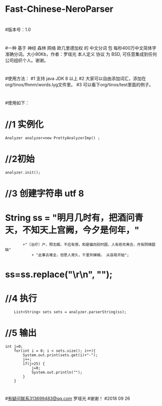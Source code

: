 # Fast-Chinese-NeroParser
#
#版本号：1.0
#
#一种 基于 神经 森林 网络 欧几里德加权 的 中文分词 包 每秒400万中文简体字准确分词。大小90Kb，作者：罗瑶光
本人定义 协议 为 BSD, 可任意集成到任何公司组织个人。谢谢。
#
#使用方法：
#1 支持 java JDK 8 以上
#2 大家可以自由添加词汇，添加在 org/tinos/fhmm/words.lyg文件里。
#3 可以看下org/tinos/test里面的例子。
#
#使用如下：
 #   //1 实例化
    Analyzer analyzer=new PrettyAnalyzerImp() ;
#		//2初始
    analyzer.init();
#		//3 创建字符串 utf 8
#		String ss = "明月几时有，把酒问青天，不知天上宫阙，今夕是何年，"
 		    +"〔治疗〕户，照无眠，不应有恨，和是偏向别时圆，人有悲欢离合，月有阴晴圆缺"
				+ "此事古难全，但愿人常久，千里共婵娟， 从容易开始";
#		ss=ss.replace("\r\n", "");
 #   //4 执行
		List<String> sets sets = analyzer.parserString(ss); 
#	  //5 输出
    int j=0;
		for(int i = 0; i < sets.size(); i++){
			System.out.print(sets.get(i)+"-");
			j++;
			if(j>25) {
				j=0;
				System.out.println("");
			}
		}

#
#
#有疑问联系313699483@qq.com 罗瑶光
#谢谢！
#2018 09 26
